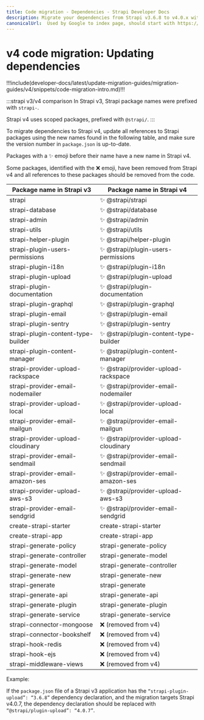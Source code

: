 ```yaml
---
title: Code migration - Dependencies - Strapi Developer Docs
description: Migrate your dependencies from Strapi v3.6.8 to v4.0.x with step-by-step instructions
canonicalUrl:  Used by Google to index page, should start with https://docs.strapi.io/ — delete this comment when done [paste final URL here]
---
```


<!-- TODO: update SEO -->

# v4 code migration: Updating dependencies

!!!include(developer-docs/latest/update-migration-guides/migration-guides/v4/snippets/code-migration-intro.md)!!!

:::strapi v3/v4 comparison
In Strapi v3, Strapi package names were prefixed with `strapi-`.

Strapi v4 uses scoped packages, prefixed with `@strapi/`.
:::

To migrate dependencies to Strapi v4, update all references to Strapi packages using the new names found in the following table, and make sure the version number in `package.json` is up-to-date.

Packages with a ✨ emoji before their name have a new name in Strapi v4.

Some packages, identified with the ❌  emoji, have been removed from Strapi v4 and all references to these packages should be removed from the code.

| Package name in Strapi v3          | Package name in Strapi v4             |
| ---------------------------------- | ------------------------------------- |
| strapi                             | ✨ @strapi/strapi                      |
| strapi-database                    | ✨ @strapi/database                    |
| strapi-admin                       | ✨ @strapi/admin                       |
| strapi-utils                       | ✨ @strapi/utils                       |
| strapi-helper-plugin               | ✨ @strapi/helper-plugin               |
| strapi-plugin-users-permissions    | ✨ @strapi/plugin-users-permissions    |
| strapi-plugin-i18n                 | ✨ @strapi/plugin-i18n                 |
| strapi-plugin-upload               | ✨ @strapi/plugin-upload               |
| strapi-plugin-documentation        | ✨ @strapi/plugin-documentation        |
| strapi-plugin-graphql              | ✨ @strapi/plugin-graphql              |
| strapi-plugin-email                | ✨ @strapi/plugin-email                |
| strapi-plugin-sentry               | ✨ @strapi/plugin-sentry               |
| strapi-plugin-content-type-builder | ✨ @strapi/plugin-content-type-builder |
| strapi-plugin-content-manager      | ✨ @strapi/plugin-content-manager      |
| strapi-provider-upload-rackspace   | ✨ @strapi/provider-upload-rackspace   |
| strapi-provider-email-nodemailer   | ✨ @strapi/provider-email-nodemailer   |
| strapi-provider-upload-local       | ✨ @strapi/provider-upload-local       |
| strapi-provider-email-mailgun      | ✨ @strapi/provider-email-mailgun      |
| strapi-provider-upload-cloudinary  | ✨ @strapi/provider-upload-cloudinary  |
| strapi-provider-email-sendmail     | ✨ @strapi/provider-email-sendmail     |
| strapi-provider-email-amazon-ses   | ✨ @strapi/provider-email-amazon-ses   |
| strapi-provider-upload-aws-s3      | ✨ @strapi/provider-upload-aws-s3      |
| strapi-provider-email-sendgrid     | ✨ @strapi/provider-email-sendgrid     |
| create-strapi-starter              | create-strapi-starter                 |
| create-strapi-app                  | create-strapi-app                     |
| strapi-generate-policy             | strapi-generate-policy                |
| strapi-generate-controller         | strapi-generate-model                 |
| strapi-generate-model              | strapi-generate-controller            |
| strapi-generate-new                | strapi-generate-new                   |
| strapi-generate                    | strapi-generate                       |
| strapi-generate-api                | strapi-generate-api                   |
| strapi-generate-plugin             | strapi-generate-plugin                |
| strapi-generate-service            | strapi-generate-service               |
| strapi-connector-mongoose          | ❌ (removed from v4)                   |
| strapi-connector-bookshelf         | ❌ (removed from v4)                   |
| strapi-hook-redis                  | ❌ (removed from v4)                   |
| strapi-hook-ejs                    | ❌ (removed from v4)                   |
| strapi-middleware-views            | ❌ (removed from v4)                   |

Example:

If the `package.json` file of a Strapi v3 application has the `“strapi-plugin-upload”: “3.6.8”` dependency declaration, and the migration targets Strapi v4.0.7, the dependency declaration should be replaced with `“@strapi/plugin-upload”: “4.0.7”`.

<!-- TODO: add a conclusion or links for other steps -->
